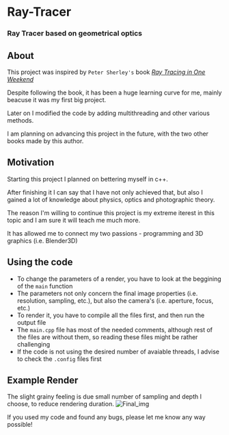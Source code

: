 # Ray-Tracer
### Ray Tracer based on geometrical optics

## About
This project was inspired by `Peter Sherley's` book *[Ray Tracing in One Weekend](https://raytracing.github.io/books/RayTracingInOneWeekend.html)*

Despite following the book, it has been a huge learning curve for me, mainly beacuse it was my first big project.

Later on I modified the code by adding multithreading and other various methods.

I am planning on advancing this project in the future, with the two other books made by this author.

## Motivation
Starting this project I planned on bettering myself in c++.

After finishing it I can say that I have not only achieved that, but also I gained a lot of knowledge about physics, optics and photographic theory.

The reason I'm willing to continue this project is my extreme iterest in this topic and I am sure it will teach me much more.

It has allowed me to connect my two passions - programming and 3D graphics (i.e. Blender3D)
## Using the code 
* To change the parameters of a render, you have to look at the beggining of the `main` function
* The parameters not only concern the final image properties (i.e. resolution, sampling, etc.), but also the camera's (i.e. aperture, focus, etc.)
* To render it, you have to compile all the files first, and then run the output file
* The `main.cpp` file has most of the needed comments, although rest of the files are without them, so reading these files might be rather challenging
* If the code is not using the desired number of avaiable threads, I advise to check the `.config` files first


## Example Render
The slight grainy feeling is due small number of sampling and depth I choose, to reduce rendering duration.
![Final_img](https://user-images.githubusercontent.com/115370220/232602650-bc3929de-74b2-4e0b-9238-18294c7ad55c.jpg)

If you used my code and found any bugs, please let me know any way possible!
